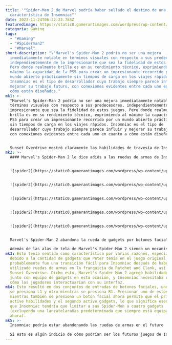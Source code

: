 ```yaml
---
title: '"Spider-Man 2 de Marvel podría haber sellado el destino de una destacada
  característica de Insomniac"'
date: 2023-11-24T06:32:23.785Z
featuredimage: https://static0.gamerantimages.com/wordpress/wp-content/uploads/2023/11/p-29.jpg?q=50&fit=contain&w=1140&h=&dpr=1.5
categoria: Gaming
tags:
  - "#Gaming"
  - "#Spiderman2"
  - "#Marvel"
short-description: "\"Marvel's Spider-Man 2 podría no ser una mejora
  inmediatamente notable en términos visuales con respecto a sus predecesores,
  independientemente de lo impresionante que sea la fidelidad de estos juegos.
  Pero donde realmente brilla es en su rendimiento técnico, exprimiendo al
  máximo la capacidad de la PS5 para crear un impresionante recorrido por un
  mundo abierto prácticamente sin tiempos de carga en los viajes rápidos.
  Insomniac es el tipo de desarrollador cuyo trabajo siempre parece influir y
  mejorar su trabajo futuro, con conexiones evidentes entre cada uno en cuanto a
  cómo están diseñados."
mk1: >-
  "Marvel's Spider-Man 2 podría no ser una mejora inmediatamente notable en
  términos visuales con respecto a sus predecesores, independientemente de lo
  impresionante que sea la fidelidad de estos juegos. Pero donde realmente
  brilla es en su rendimiento técnico, exprimiendo al máximo la capacidad de la
  PS5 para crear un impresionante recorrido por un mundo abierto prácticamente
  sin tiempos de carga en los viajes rápidos. Insomniac es el tipo de
  desarrollador cuyo trabajo siempre parece influir y mejorar su trabajo futuro,
  con conexiones evidentes entre cada uno en cuanto a cómo están diseñados.


  Sunset Overdrive mostró claramente las habilidades de travesía de Insomniac que luego inspirarían la travesía de Marvel's Spider-Man, por ejemplo, mientras que los portales de carga instantánea de Ratchet and Clank: Rift Apart inspirarían los portales de rifts que Miles persigue a Black Cat en Marvel's Spider-Man 2. Ha sido interesante ver qué características se transfieren a los juegos futuros y ahora se presume que Marvel's Wolverine tendrá un mecanismo de parry. Sin embargo, la confiable rueda de gadgets de Spider-Man ha desaparecido en Marvel's Spider-Man 2, y eso podría significar que Insomniac ha encontrado una razón para archivarla indefinidamente.
mk2: >-
  #### Marvel's Spider-Man 2 le dice adiós a las ruedas de armas de Insomniac


  ![spider2](https://static0.gamerantimages.com/wordpress/wp-content/uploads/2023/11/screenshot-2023-10-20-19-52-05.png?q=50&fit=contain&w=750&h=415&dpr=1.5 "spider2")


  ![spider2](https://static0.gamerantimages.com/wordpress/wp-content/uploads/2023/11/d-2-19.png?q=50&fit=contain&w=750&h=415&dpr=1.5 "spider2")


  ![spider2](https://static0.gamerantimages.com/wordpress/wp-content/uploads/2023/11/screenshot-2023-10-21-19-19-19.png?q=50&fit=contain&w=750&h=415&dpr=1.5 "spider2")


  ![spider2](https://static0.gamerantimages.com/wordpress/wp-content/uploads/2023/11/d-26.png?q=50&fit=contain&w=750&h=415&dpr=1.5 "spider2")


  ![spider2](https://static0.gamerantimages.com/wordpress/wp-content/uploads/2023/11/screenshot-2023-10-21-16-17-48.png?q=50&fit=contain&w=750&h=415&dpr=1.5 "spider2")


  Marvel's Spider-Man 2 abandona la rueda de gadgets por botones faciales

  Además de las alas de tela de Marvel's Spider-Man 2 siendo un mecanismo impresionante, posiblemente la interrupción más alarmante de la memoria muscular de los jugadores es el hecho de que no hay una rueda de gadgets en la secuela. Tanto Marvel's Spider-Man como Marvel's Spider-Man: Miles Morales contaban con una rueda de gadgets para que los jugadores seleccionaran su equipo, incluida como una característica primordial que los jugadores estarían utilizando constantemente en escenarios estratégicos o encuentros improvisados.
mk3: Esto tenía sentido como característica por varias razones, especialmente
  debido a la cantidad de gadgets que Peter tenía en el juego original, pero
  probablemente fue una transición fácil para Insomniac después de haber
  utilizado ruedas de armas en la franquicia de Ratchet and Clank, así como en
  Sunset Overdrive. Dicho esto, Marvel's Spider-Man 2 agregó habilidades únicas
  junto con equipo de gadgets en esta ocasión, y Insomniac necesitaba reevaluar
  cómo los jugadores interactuarían con su interfaz.
mk4: Esto resultó en dos conjuntos de entradas de botones faciales, uno mientras
  se presiona L1 y otro mientras se presiona R1. Presionar uno de estos botones
  mientras también se presiona un botón facial ahora permite que el primero
  active habilidades y el segundo active gadgets, lo que significa esencialmente
  que Insomniac tendría que limitar a sus Spider-Men a cuatro gadgets
  (excluyendo una lanzatelarañas predeterminada que siempre está equipada
  ahora).
mk5: >-
  Insomniac podría estar abandonando las ruedas de armas en el futuro

  Si esto es algún indicio de cómo podrían ser los futuros juegos de Insomniac, podría no haber razón para que una rueda de armas o gadgets regrese alguna vez a su fórmula de diseño de juego. Por supuesto, si un futuro juego de Insomniac no es tan mecánicamente completo como el Marvel's Spider-Man 2 con dos protagonistas, podría no necesitar más que una rueda de armas para ordenar su inventario asociable. Aun así, estas ruedas pueden ser una reliquia en la actualidad, ya que pueden casi pausar la acción momentáneamente mientras los jugadores se apresuran a decidir qué arma o gadget seleccionar, y una preocupación que Marvel's Spider-Man 2 podría tener sentido es la idea de que se aliente a los jugadores a presionar los botones faciales en lugar de abordar tácticamente las mecánicas del juego. Será tremendamente interesante ver ahora si una rueda de armas o gadgets regresa en futuros juegos de Insomniac, aunque parece que un juego como Marvel's Wolverine podría adaptar fácilmente el esquema de botones faciales y archivar definitivamente las ruedas de inventario."
---
```

